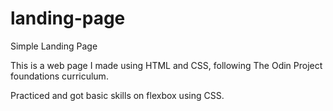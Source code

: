 # landing-page
Simple Landing Page

This is a web page I made using HTML and CSS, following The Odin Project foundations curriculum.

Practiced and got basic skills on flexbox using CSS.
